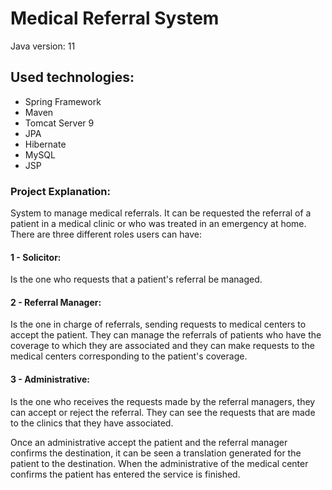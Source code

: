 # Medical Referral System

Java version: 11
## Used technologies:
- Spring Framework
- Maven
- Tomcat Server 9
- JPA
- Hibernate
- MySQL
- JSP


### Project Explanation:
System to manage medical referrals.
It can be requested the referral of a patient in a medical clinic or who was treated in an emergency at home.
There are three different roles users can have:
#### 1 - Solicitor:
Is the one who requests that a patient's referral be managed. 
#### 2 - Referral Manager:
Is the one in charge of referrals, sending requests to medical centers to accept the patient. They can manage the referrals of patients who have the coverage to which they are associated and they can make requests to the medical centers corresponding to the patient's coverage.
#### 3 - Administrative:
Is the one who receives the requests made by the referral managers, they can accept or reject the referral. They can see the requests that are made to the clinics that they have associated.

Once an administrative accept the patient and the referral manager confirms the destination, it can be seen a translation generated for the patient to the destination.
When the administrative of the medical center confirms the patient has entered the service is finished.
